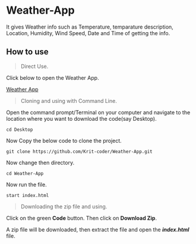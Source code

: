 # Weather-App

It gives Weather info such as Temperature, temparature description, Location, Humidity, Wind Speed, Date and Time of getting the info.

## How to use

> Direct Use.

Click below to open the Weather App.

[Weather App](https://krit-coder.github.io/Weather-App/)

> Cloning and using with Command Line.

Open the command prompt/Terminal on your computer and navigate to the location where you want to download the code(say Desktop).

`cd Desktop`

Now Copy the below code to clone the project.

`git clone https://github.com/Krit-coder/Weather-App.git`

Now change then directory.

`cd Weather-App`

Now run the file.

`start index.html`

> Downloading the zip file and using.

Click on the green **Code** button. Then click on **Download Zip**. 

A zip file will be downloaded, then extract the file and open the ***index.html*** file.
